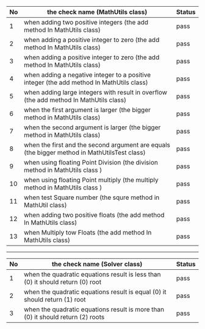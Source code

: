 | No | the check name (MathUtils class)                                                             | Status |
|----|----------------------------------------------------------------------------------------------|--------|
| 1  | when adding two positive integers (the add method In MathUtils class)                        | pass   |
| 2  | when adding a positive integer to zero (the add method In MathUtils class)                   | pass   |
| 3  | when adding a positive integer to zero (the add method In MathUtils class)                   | pass   |
| 4  | when adding a negative integer to a positive integer (the add method In MathUtils class)     | pass   |
| 5  | when adding large integers with result in overflow (the add method In MathUtils class)       | pass   |
| 6  | when the first argument is larger (the bigger method in MathUtils class)                     | pass   |
| 7  | when the second argument is larger (the bigger method in MathUtils class)                    | pass   |
| 8  | when the first and the second argument are equals (the bigger method in MathUtilsTest class) | pass   |
| 9  | when using floating Point Division (the division method in MathUtils class )                 | pass   | 
| 10 | when using floating Point multiply (the multiply method in MathUtils class )                 | pass   |
| 11 | when test Square number (the squre method in MathUtil class)                                 | pass   |
| 12 | when adding two positive floats  (the add method In MathUtils class)                         | pass   |
| 13 | when Multiply tow Floats (the add method In MathUtils class)                                 | pass   |

------------------------------------------------------------------------------------------------------

| No | the check name (Solver class)                                                   | Status |
|----|---------------------------------------------------------------------------------|--------|
| 1  | when the quadratic equations result is less than (0) it should return (0) root  | pass   |
| 2  | when the quadratic equations result is equal (0) it should return (1) root      | pass   |
| 3  | when the quadratic equations result is more than (0) it should return (2) roots | pass   |